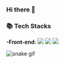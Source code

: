 ### Hi there 👋

<div align="left"><h3> 📚 Tech Stacks </h3></div>
<p align="left">
  <b>-Front-end:</b>
  <span><img src="https://img.shields.io/badge/html5-E34F26?style=for-the-badge&logo=html5&logoColor=white"> </span>
  <span><img src="https://img.shields.io/badge/css-1572B6?style=for-the-badge&logo=css3&logoColor=white"> </span>
  <span><img src="https://img.shields.io/badge/javascript-F7DF1E?style=for-the-badge&logo=javascript&logoColor=black"> </span>
  <br/>
</p>
  
  
<!--
**sbyy77/sbyy77** is a ✨ _special_ ✨ repository because its `README.md` (this file) appears on your GitHub profile.

Here are some ideas to get you started:

- 🔭 I’m currently working on ...
- 🌱 I’m currently learning ...
- 👯 I’m looking to collaborate on ...
- 🤔 I’m looking for help with ...
- 💬 Ask me about ...
- 📫 How to reach me: ...
- 😄 Pronouns: ...
- ⚡ Fun fact: ...
-->

![snake gif](https://github.com/sbyy77/sbyy77/blob/output/github-contribution-grid-snake.svg)

